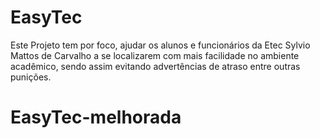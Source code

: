 # EasyTec
Este Projeto tem por foco, ajudar os alunos e funcionários da Etec Sylvio Mattos de Carvalho a se localizarem com mais facilidade no ambiente acadêmico, sendo assim evitando advertências de atraso entre outras punições.
# EasyTec-melhorada
